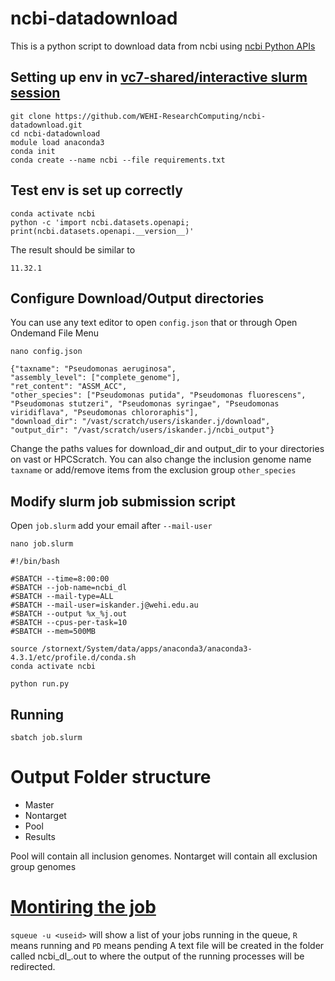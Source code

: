 # ncbi-datadownload

This is a python script to download data from ncbi using [ncbi Python APIs](https://www.ncbi.nlm.nih.gov/datasets/docs/languages/python/api/)

## Setting up env in [vc7-shared/interactive slurm session](https://rc.wehi.edu.au/Documentation/getting-started/interactive-work)
```
git clone https://github.com/WEHI-ResearchComputing/ncbi-datadownload.git
cd ncbi-datadownload
module load anaconda3
conda init
conda create --name ncbi --file requirements.txt
```

## Test env is set up correctly
```
conda activate ncbi
python -c 'import ncbi.datasets.openapi; print(ncbi.datasets.openapi.__version__)'

```
The result should be similar to 
```
11.32.1
```

## Configure Download/Output directories
You can use any text editor to open `config.json` that or through Open Ondemand File Menu
```
nano config.json
```
```
{"taxname": "Pseudomonas aeruginosa", 
"assembly_level": ["complete_genome"], 
"ret_content": "ASSM_ACC", 
"other_species": ["Pseudomonas putida", "Pseudomonas fluorescens", "Pseudomonas stutzeri", "Pseudomonas syringae", "Pseudomonas viridiflava", "Pseudomonas chlororaphis"], 
"download_dir": "/vast/scratch/users/iskander.j/download", 
"output_dir": "/vast/scratch/users/iskander.j/ncbi_output"}
```
Change the paths values for download_dir and output_dir to your directories on vast or HPCScratch.
You can also change the inclusion genome name `taxname` or add/remove items from the exclusion group `other_species`

## Modify slurm job submission script
Open `job.slurm` add your email after `--mail-user`
```
nano job.slurm
```
```
#!/bin/bash

#SBATCH --time=8:00:00
#SBATCH --job-name=ncbi_dl
#SBATCH --mail-type=ALL
#SBATCH --mail-user=iskander.j@wehi.edu.au
#SBATCH --output %x_%j.out
#SBATCH --cpus-per-task=10
#SBATCH --mem=500MB

source /stornext/System/data/apps/anaconda3/anaconda3-4.3.1/etc/profile.d/conda.sh
conda activate ncbi

python run.py

```

## Running

```
sbatch job.slurm
```
# Output Folder structure
* Master
* Nontarget
* Pool
* Results


Pool will contain all inclusion genomes. Nontarget will contain all exclusion group genomes

# [Montiring the job](https://rc.wehi.edu.au/Documentation/getting-started/batch-system/getting-started)

`squeue -u <useid>` will show a list of your jobs running in the queue, `R` means running and `PD` means pending
A text file will be created in the folder called ncbi_dl_<jobid>.out to where the output of the running processes will be redirected.
